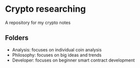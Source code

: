 # Crypto researching
A repository for my crypto notes

## Folders
- Analysis: focuses on individual coin analysis
- Philosophy: focuses on big ideas and trends
- Developer: focuses on beginner smart contract development
